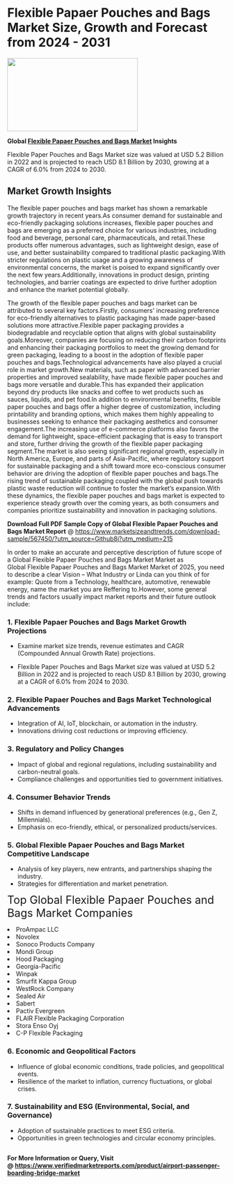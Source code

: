 <H1>Flexible Papaer Pouches and Bags Market Size, Growth and Forecast from 2024 - 2031</H1><img class="aligncenter size-medium wp-image-584254" src="https://thirdeyenews.in/wp-content/uploads/2024/09/Global-Market-Research-300x168.jpeg" alt="" width="300" height="168" /><p><strong>Global&nbsp;<a href="https://www.marketsizeandtrends.com/download-sample/567450/?utm_source=Github8j?utm_medium=215">Flexible Papaer Pouches and Bags Market</a> Insights</strong></p><p>Flexible Paper Pouches and Bags Market size was valued at USD 5.2 Billion in 2022 and is projected to reach USD 8.1 Billion by 2030, growing at a CAGR of 6.0% from 2024 to 2030.</p><p><h2>Market Growth Insights</h2> <p>The flexible paper pouches and bags market has shown a remarkable growth trajectory in recent years.As consumer demand for sustainable and eco-friendly packaging solutions increases, flexible paper pouches and bags are emerging as a preferred choice for various industries, including food and beverage, personal care, pharmaceuticals, and retail.These products offer numerous advantages, such as lightweight design, ease of use, and better sustainability compared to traditional plastic packaging.With stricter regulations on plastic usage and a growing awareness of environmental concerns, the market is poised to expand significantly over the next few years.Additionally, innovations in product design, printing technologies, and barrier coatings are expected to drive further adoption and enhance the market potential globally.</p> <p>The growth of the flexible paper pouches and bags market can be attributed to several key factors.Firstly, consumers' increasing preference for eco-friendly alternatives to plastic packaging has made paper-based solutions more attractive.Flexible paper packaging provides a biodegradable and recyclable option that aligns with global sustainability goals.Moreover, companies are focusing on reducing their carbon footprints and enhancing their packaging portfolios to meet the growing demand for green packaging, leading to a boost in the adoption of flexible paper pouches and bags.Technological advancements have also played a crucial role in market growth.New materials, such as paper with advanced barrier properties and improved sealability, have made flexible paper pouches and bags more versatile and durable.This has expanded their application beyond dry products like snacks and coffee to wet products such as sauces, liquids, and pet food.In addition to environmental benefits, flexible paper pouches and bags offer a higher degree of customization, including printability and branding options, which makes them highly appealing to businesses seeking to enhance their packaging aesthetics and consumer engagement.The increasing use of e-commerce platforms also favors the demand for lightweight, space-efficient packaging that is easy to transport and store, further driving the growth of the flexible paper packaging segment.The market is also seeing significant regional growth, especially in North America, Europe, and parts of Asia-Pacific, where regulatory support for sustainable packaging and a shift toward more eco-conscious consumer behavior are driving the adoption of flexible paper pouches and bags.The rising trend of sustainable packaging coupled with the global push towards plastic waste reduction will continue to foster the market’s expansion.With these dynamics, the flexible paper pouches and bags market is expected to experience steady growth over the coming years, as both consumers and companies prioritize sustainability and innovation in packaging solutions.</p> <p><span class=""><strong>Download Full PDF Sample Copy of Global Flexible Papaer Pouches and Bags Market Report</strong> @ <a href="https://www.marketsizeandtrends.com/download-sample/567450/?utm_source=Github8j?utm_medium=215" target="_blank">https://www.marketsizeandtrends.com/download-sample/567450/?utm_source=Github8j?utm_medium=215</a></span></p><p>In order to make an accurate and perceptive description of future scope of a Global&nbsp;Flexible Papaer Pouches and Bags Market Market as Global&nbsp;Flexible Papaer Pouches and Bags Market Market of 2025, you need to describe a clear Vision &ndash; What Industry or Linda can you think of for example: Quote from a Technology, healthcare, automotive, renewable energy, name the market you are Reffering to.However, some general trends and factors usually impact market reports and their future outlook include:</p><h3>1.&nbsp;<strong>Flexible Papaer Pouches and Bags Market Growth Projections</strong></h3><ul><li>Examine market size trends, revenue estimates and CAGR (Compounded Annual Growth Rate) projections.</li><li><p>Flexible Paper Pouches and Bags Market size was valued at USD 5.2 Billion in 2022 and is projected to reach USD 8.1 Billion by 2030, growing at a CAGR of 6.0% from 2024 to 2030.</p></li></ul><h3>2.&nbsp;<strong>Flexible Papaer Pouches and Bags Market Technological Advancements</strong></h3><ul><li>Integration of AI, IoT, blockchain, or automation in the industry.</li><li>Innovations driving cost reductions or improving efficiency.</li></ul><h3>3.&nbsp;<strong>Regulatory and Policy Changes</strong></h3><ul><li>Impact of global and regional regulations, including sustainability and carbon-neutral goals.</li><li>Compliance challenges and opportunities tied to government initiatives.</li></ul><h3>4.&nbsp;<strong>Consumer Behavior Trends</strong></h3><ul><li>Shifts in demand influenced by generational preferences (e.g., Gen Z, Millennials).</li><li>Emphasis on eco-friendly, ethical, or personalized products/services.</li></ul><h3>5.&nbsp;<strong>Global Flexible Papaer Pouches and Bags Market Competitive Landscape</strong></h3><ul><li>Analysis of key players, new entrants, and partnerships shaping the industry.</li><li>Strategies for differentiation and market penetration.</li></ul><p data-pm-slice="1 1 []"><span style="color: inherit; font-family: inherit; font-size: 25px;">Top Global Flexible Papaer Pouches and Bags Market Companies</span></p><div class="" data-test-id=""><p><li>ProAmpac LLC</li><li> Novolex</li><li> Sonoco Products Company</li><li> Mondi Group</li><li> Hood Packaging</li><li> Georgia-Pacific</li><li> Winpak</li><li> Smurfit Kappa Group</li><li> WestRock Company</li><li> Sealed Air</li><li> Sabert</li><li> Pactiv Evergreen</li><li> FLAIR Flexible Packaging Corporation</li><li> Stora Enso Oyj</li><li> C-P Flexible Packaging</li></p></div><h3>6.&nbsp;<strong>Economic and Geopolitical Factors</strong></h3><ul><li>Influence of global economic conditions, trade policies, and geopolitical events.</li><li>Resilience of the market to inflation, currency fluctuations, or global crises.</li></ul><h3>7.&nbsp;<strong>Sustainability and ESG (Environmental, Social, and Governance)</strong></h3><ul><li>Adoption of sustainable practices to meet ESG criteria.</li><li>Opportunities in green technologies and circular economy principles.</li></ul><h2><strong style="font-size: 14px;">For More Information or Query, Visit @&nbsp;</strong><a style="background-color: #ffffff; font-size: 14px;" href="https://www.marketsizeandtrends.com/report/flexible-papaer-pouches-and-bags-market/" target="_blank">https://www.verifiedmarketreports.com/product/airport-passenger-boarding-bridge-market</a></h2>